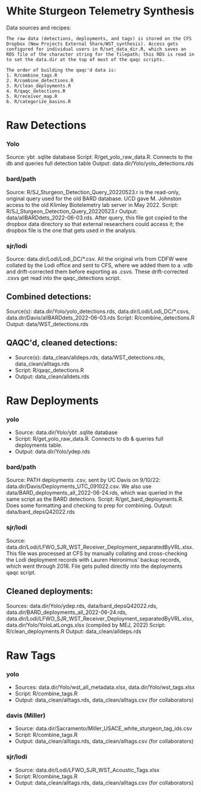 
# White Sturgeon Telemetry Synthesis

<!-- badges: start -->
<!-- badges: end -->

Data sources and recipes:

    The raw data (detections, deployments, and tags) is stored on the CFS Dropbox (New Projects External Share/WST_synthesis). Access gets configured for individual users in R/set_data_dir.R, which saves an RDS file of the character string for the filepath; this RDS is read in to set the data.dir at the top of most of the qaqc scripts.
    
    The order of building the qaqc'd data is:
    1. R/combine_tags.R
    2. R/combine_detections.R
    3. R/clean_deployments.R
    4. R/qaqc_detections.R
    5. R/receiver_map.R
    6. R/categorize_basins.R

# Raw Detections

### Yolo
  Source: ybt .sqlite database
  Script: R/get_yolo_raw_data.R. Connects to the db and queries full detection table
  Output: data.dir/Yolo/yolo_detections.rds
  
### bard/path
  Source: R/SJ_Sturgeon_Detection_Query_20220523.r is the read-only, original query used for the old BARD database. UCD gave M. Johnston access to the old Klimley Biotelemetry lab server in May 2022.
  Script: R/SJ_Sturgeon_Detection_Query_20220523.r
  Output: data/allBARDdets_2022-06-03.rds. After query, this file got copied to the dropbox data directory so that external researchers could access it; the dropbox file is the one that gets used in the analysis.

### sjr/lodi
  Source: data.dir/Lodi/Lodi_DC/*.csv. All the original vrls from CDFW were collated by the Lodi office and sent to CFS, where we added them to a .vdb and drift-corrected them before exporting as .csvs. These drift-corrected .csvs get read into the qaqc_detections script.

## Combined detections:
  Source(s): data.dir/Yolo/yolo_detections.rds, data.dir/Lodi/Lodi_DC/*.csvs, data.dir/Davis/allBARDdets_2022-06-03.rds
  Script: R/combine_detections.R
  Output: data/WST_detections.rds

## QAQC'd, cleaned detections:

* Source(s): data_clean/alldeps.rds, data/WST_detections.rds, data_clean/alltags.rds
* Script: R/qaqc_detections.R
* Output: data_clean/alldets.rds

  
# Raw Deployments

### yolo
* Source: data.dir/Yolo/ybt .sqlite database
* Script: R/get_yolo_raw_data.R. Connects to db & queries full deployments table.
* Output: data.dir/Yolo/ydep.rds
  
### bard/path
  Source: PATH deployments .csv, sent by UC Davis on 9/10/22: data.dir/Davis/Deployments_UTC_091022.csv. We also use data/BARD_deployments_all_2022-06-24.rds, which was queried in the same script as the BARD detections.
  Script: R/get_bard_deployments.R. Does some formatting and checking to prep for combining.
  Output: data/bard_depsQ42022.rds

### sjr/lodi
  Source: data.dir/Lodi/LFWO_SJR_WST_Receiver_Deployment_separatedByVRL.xlsx. This file was processed at CFS by manually collating and cross-checking the Lodi deployment records with Lauren Heironimus' backup records, which went through 2016. File gets pulled directly into the deployments qaqc script.
  
## Cleaned deployments:
  Sources: data.dir/Yolo/ydep.rds, data/bard_depsQ42022.rds, data.dir/BARD_deployments_all_2022-06-24.rds,  data.dir/Lodi/LFWO_SJR_WST_Receiver_Deployment_separatedByVRL.xlsx, data.dir/Yolo/YoloLatLongs.xlsx (compiled by MEJ, 2022)
  Script: R/clean_deployments.R
  Output: data_clean/alldeps.rds

# Raw Tags

### yolo

* Sources:  data.dir/Yolo/wst_all_metadata.xlsx, data.dir/Yolo/wst_tags.xlsx
* Script: R/combine_tags.R
* Output: data_clean/alltags.rds, data_clean/alltags.csv (for collaborators)

### davis (Miller)

* Source: data.dir/Sacramento/Miller_USACE_white_sturgeon_tag_ids.csv
* Script: R/combine_tags.R
* Output: data_clean/alltags.rds, data_clean/alltags.csv (for collaborators)

### sjr/lodi

* Source: data.dir/Lodi/LFWO_SJR_WST_Acoustic_Tags.xlsx
* Script: R/combine_tags.R
* Output: data_clean/alltags.rds, data_clean/alltags.csv (for collaborators)
